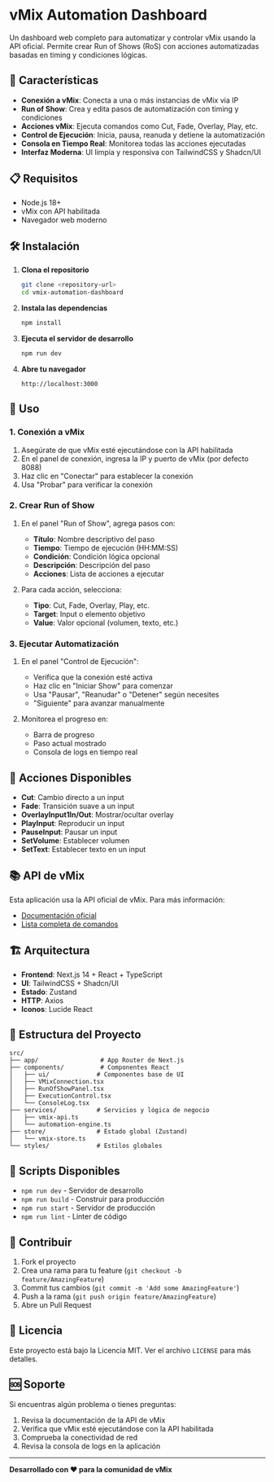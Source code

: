 # vMix Automation Dashboard

Un dashboard web completo para automatizar y controlar vMix usando la API oficial. Permite crear Run of Shows (RoS) con acciones automatizadas basadas en timing y condiciones lógicas.

## 🚀 Características

- **Conexión a vMix**: Conecta a una o más instancias de vMix via IP
- **Run of Show**: Crea y edita pasos de automatización con timing y condiciones
- **Acciones vMix**: Ejecuta comandos como Cut, Fade, Overlay, Play, etc.
- **Control de Ejecución**: Inicia, pausa, reanuda y detiene la automatización
- **Consola en Tiempo Real**: Monitorea todas las acciones ejecutadas
- **Interfaz Moderna**: UI limpia y responsiva con TailwindCSS y Shadcn/UI

## 📋 Requisitos

- Node.js 18+ 
- vMix con API habilitada
- Navegador web moderno

## 🛠️ Instalación

1. **Clona el repositorio**
   ```bash
   git clone <repository-url>
   cd vmix-automation-dashboard
   ```

2. **Instala las dependencias**
   ```bash
   npm install
   ```

3. **Ejecuta el servidor de desarrollo**
   ```bash
   npm run dev
   ```

4. **Abre tu navegador**
   ```
   http://localhost:3000
   ```

## 🎯 Uso

### 1. Conexión a vMix

1. Asegúrate de que vMix esté ejecutándose con la API habilitada
2. En el panel de conexión, ingresa la IP y puerto de vMix (por defecto 8088)
3. Haz clic en "Conectar" para establecer la conexión
4. Usa "Probar" para verificar la conexión

### 2. Crear Run of Show

1. En el panel "Run of Show", agrega pasos con:
   - **Título**: Nombre descriptivo del paso
   - **Tiempo**: Tiempo de ejecución (HH:MM:SS)
   - **Condición**: Condición lógica opcional
   - **Descripción**: Descripción del paso
   - **Acciones**: Lista de acciones a ejecutar

2. Para cada acción, selecciona:
   - **Tipo**: Cut, Fade, Overlay, Play, etc.
   - **Target**: Input o elemento objetivo
   - **Value**: Valor opcional (volumen, texto, etc.)

### 3. Ejecutar Automatización

1. En el panel "Control de Ejecución":
   - Verifica que la conexión esté activa
   - Haz clic en "Iniciar Show" para comenzar
   - Usa "Pausar", "Reanudar" o "Detener" según necesites
   - "Siguiente" para avanzar manualmente

2. Monitorea el progreso en:
   - Barra de progreso
   - Paso actual mostrado
   - Consola de logs en tiempo real

## 🔧 Acciones Disponibles

- **Cut**: Cambio directo a un input
- **Fade**: Transición suave a un input
- **OverlayInput1In/Out**: Mostrar/ocultar overlay
- **PlayInput**: Reproducir un input
- **PauseInput**: Pausar un input
- **SetVolume**: Establecer volumen
- **SetText**: Establecer texto en un input

## 📚 API de vMix

Esta aplicación usa la API oficial de vMix. Para más información:
- [Documentación oficial](https://vmixapi.com/)
- [Lista completa de comandos](https://vmixapi.com/)

## 🏗️ Arquitectura

- **Frontend**: Next.js 14 + React + TypeScript
- **UI**: TailwindCSS + Shadcn/UI
- **Estado**: Zustand
- **HTTP**: Axios
- **Iconos**: Lucide React

## 📁 Estructura del Proyecto

```
src/
├── app/                 # App Router de Next.js
├── components/          # Componentes React
│   ├── ui/             # Componentes base de UI
│   ├── VMixConnection.tsx
│   ├── RunOfShowPanel.tsx
│   ├── ExecutionControl.tsx
│   └── ConsoleLog.tsx
├── services/           # Servicios y lógica de negocio
│   ├── vmix-api.ts
│   └── automation-engine.ts
├── store/              # Estado global (Zustand)
│   └── vmix-store.ts
└── styles/             # Estilos globales
```

## 🚀 Scripts Disponibles

- `npm run dev` - Servidor de desarrollo
- `npm run build` - Construir para producción
- `npm run start` - Servidor de producción
- `npm run lint` - Linter de código

## 🤝 Contribuir

1. Fork el proyecto
2. Crea una rama para tu feature (`git checkout -b feature/AmazingFeature`)
3. Commit tus cambios (`git commit -m 'Add some AmazingFeature'`)
4. Push a la rama (`git push origin feature/AmazingFeature`)
5. Abre un Pull Request

## 📄 Licencia

Este proyecto está bajo la Licencia MIT. Ver el archivo `LICENSE` para más detalles.

## 🆘 Soporte

Si encuentras algún problema o tienes preguntas:

1. Revisa la documentación de la API de vMix
2. Verifica que vMix esté ejecutándose con la API habilitada
3. Comprueba la conectividad de red
4. Revisa la consola de logs en la aplicación

---

**Desarrollado con ❤️ para la comunidad de vMix**
